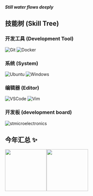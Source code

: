 ***Still water flows deeply***
## 技能树 (Skill Tree)  

### 开发工具 (Development Tool)
![Git](https://img.shields.io/badge/-Git-f44d27?style=for-the-badge&logo=git&logoColor=white)
![Docker](https://img.shields.io/badge/-Docker-0073ec?style=for-the-badge&logo=docker&logoColor=white)

### 系统 (System)
![Ubuntu](https://img.shields.io/badge/-Ubuntu-e95420?style=for-the-badge&&logo=ubuntu&logoColor=white)
![Windows](https://img.shields.io/badge/-Windows-0078d6?style=for-the-badge&&logo=windows&logoColor=white)

### 编辑器 (Editor)
![VSCode](https://img.shields.io/badge/-VSCode-007acc?style=for-the-badge&logo=visual-studio-code&logoColor=white)
![Vim](https://img.shields.io/badge/-Vim-019733?style=for-the-badge&&logo=Vim&logoColor=white)

### 开发板 (development board)
![stmicroelectronics](https://img.shields.io/badge/-stmicroelectronics-03234b?style=for-the-badge&&logo=stmicroelectronics&logocolor=white)
<!-- ![espressif](https://img.shields.io/badge/-espressif-e7352c?style=for-the-badge&&logo=espressif&logocolor=white)
![arduino](https://img.shields.io/badge/-arduino-00979d?style=for-the-badge&&logo=arduino&logocolor=white)-->
<!--
![Anurag's GitHub stats](https://github-readme-stats.vercel.app/api?username=Abrillant-Lee&show_icons=true&theme=transparent)  
[![Top Langs](https://github-readme-stats.vercel.app/api/top-langs/?username=Abrillant-Lee&layout=donut)](https://github.com/Abrillant-Lee/Abrillant-Lee.git)
-->

## 今年汇总 ✨
 <img align="" height="137px" src="https://github-readme-stats.vercel.app/api?username=Abrillant-Lee&hide_title=true&hide_border=true&show_icons=true&include_all_commits=true&line_height=21&bg_color=0,EC6C6C,FFD479,FFFC79,73FA79&theme=graywhite&locale=cn" /><img align="" height="137px" src="https://github-readme-stats.vercel.app/api/top-langs/?username=Abrillant-Lee&hide_title=true&hide_border=true&layout=compact&bg_color=0,73FA79,73FDFF,D783FF&theme=graywhite&locale=cn" /> 

